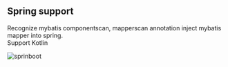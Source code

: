 ## Spring support
Recognize mybatis componentscan, mapperscan annotation inject mybatis mapper into spring.  
Support Kotlin


![sprinboot](https://raw.githubusercontent.com/gejun123456/MyBatisCodeHelper-Pro/master/screenshots/springSupportNew.gif)




